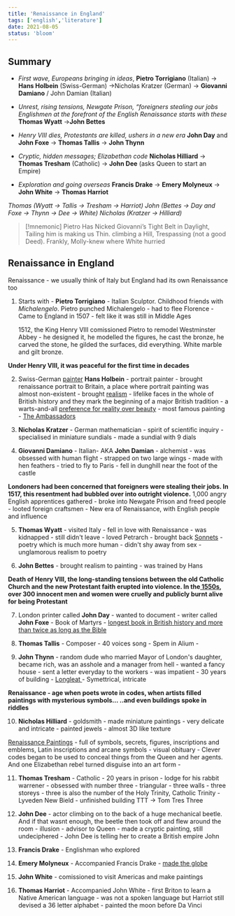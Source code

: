```yaml
---
title: 'Renaissance in England'
tags: ['english','literature']
date: 2021-08-05
status: 'bloom'
---
```

## Summary
- *First wave, Europeans bringing in ideas*,
**Pietro Torrigiano** (Italian)  -> **Hans Holbein** (Swiss-German) ->Nicholas Kratzer (German) -> **Giovanni Damiano** / John Damian (Italian)

- *Unrest, rising tensions, Newgate Prison, “foreigners stealing our jobs Englishmen at the forefront of the English Renaissance starts with these* 
  **Thomas Wyatt** ->**John Bettes** 
  
- *Henry VIII dies, Protestants are killed, ushers in a new era* 
**John Day** and **John Foxe** -> **Thomas Tallis** -> **John Thynn** 

- *Cryptic, hidden messages; Elizabethan code* 
**Nicholas Hilliard** -> **Thomas Tresham** (Catholic) -> **John Dee** (asks Queen to start an Empire) 

- *Exploration and going overseas* 
**Francis Drake** -> **Emery Molyneux** -> **John White** -> **Thomas Harriot** 

*Thomas (Wyatt -> Tallis -> Tresham -> Harriot)
John (Bettes -> Day and Foxe -> Thynn -> Dee -> White)
Nicholas (Kratzer -> Hilliard)*


> [!mnemonic] 
> Pietro Has Nicked Giovanni’s Tight Belt in Daylight, 
> Tailing him is making us Thin.
> climbing a Hill, Trespassing (not a good Deed). 
> Frankly, Molly-knew where White hurried

## Renaissance in England
Renaissance - we usually think of Italy but England had its own Renaissance too 

1) Starts with - **Pietro Torrigiano** - Italian Sculptor. Childhood friends with *Michalengelo*. Pietro punched Michalengelo - had to flee Florence - Came to England in 1507 - felt like it was still in Middle Ages
   
   1512, the  King Henry VIII comissioned Pietro to remodel Westminster Abbey - he designed it, he modelled the figures, he cast the bronze, he carved the stone, he gilded the surfaces, did everything. White marble and gilt bronze. 

**Under Henry VIII, it was peaceful for the first time in decades**

2) Swiss-German <u>painter</u> **Hans Holbein** - portrait painter - brought renaissance portrait to Britain, a place where portrait painting was almost non-existent - brought <u>realism</u> - lifelike faces in the whole of British history and they mark the beginning of a major British tradition - a warts-and-all <u> preference for reality over beauty</u> - most famous painting - <u>The Ambassadors</u>

 3) **Nicholas Kratzer** - German mathematician - spirit of scientific inquiry - specialised in miniature sundials - made a sundial with 9 dials 
 4) **Giovanni Damiano** - Italian- AKA **John Damian** - alchemist - was obsessed with human flight - strapped on two large wings - made with hen feathers - tried to fly to Paris - fell in dunghill near the foot of the castle

**Londoners had been concerned that foreigners were stealing their jobs. In 1517, this resentment had bubbled over into outright violence.** 1,000 angry English apprentices gathered - broke into Newgate Prison and freed people - looted foreign craftsmen - New era of Renaissance, with English people and influence 

5) **Thomas Wyatt** - visited Italy - fell in love with Renaissance - was kidnapped - still didn't leave - loved Petrarch - brought back <u>Sonnets</u> - poetry which is much more human - didn't shy away from sex - unglamorous realism to poetry 
   
6) **John Bettes** - brought realism to painting - was trained by Hans 

 **Death of Henry VIII, the long-standing tensions between the old Catholic Church and the new Protestant faith erupted into violence. In the<u> 1550s</u>, over 300 innocent men and women were cruelly and publicly burnt alive for being Protestant**

7) London printer called **John Day** - wanted to document - writer called **John Foxe** - Book of Martyrs - <u> longest book in British history and more than twice as long as the Bible</u> 
   
8) **Thomas Tallis** - Composer - 40 voices song - Spem in Alium - 

9) **John Thynn** - random dude who married Mayor of London's daughter, became rich, was an asshole and a manager from hell - wanted a fancy house - sent a letter everyday to the workers - was impatient - 30 years of building - <u>Longleat </u> - Symettrical, intricate

**Renaissance - age when poets wrote in codes, when artists filled paintings with mysterious symbols… ..and even buildings spoke in riddles**     

10) **Nicholas Hilliard** - goldsmith - made miniature paintings - very delicate and intricate - painted jewels - almost 3D like texture
 
<u>Renaissance Paintings</u> - full of symbols, secrets, figures, inscriptions and emblems, Latin inscriptions and arcane symbols - visual obituary - Clever codes began to be used to conceal things from the Queen and her agents. And one Elizabethan rebel turned disguise into an art form -

11) **Thomas Tresham** - Catholic - 20 years in prison - lodge for his rabbit warrener - obsessed with number three -  triangular - three walls - three storeys - three is also the number of the Holy Trinity, Catholic Trinity - Lyveden New Bield - unfinished building TTT -> Tom Tres Three 

12) **John Dee** - actor climbing on to the back of a huge mechanical beetle. And if that wasnt enough, the beetle then took off and flew around the room - illusion - advisor to Queen - made a cryptic painting, still undeciphered - John Dee is telling her to create a British empire  John 
    
13) **Francis Drake** - Englishman who explored

14) **Emery Molyneux** - Accompanied Francis Drake - <u> made the globe </u>  

15) **John White** - comissioned to visit Americas and make paintings  

16) **Thomas Harriot** - Accompanied John White - first Briton to learn a Native American language - was not a spoken language but Harriot still devised a 36 letter alphabet - painted the moon before Da Vinci 



